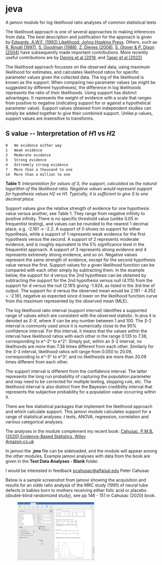 # jeva
A jamovi module for log likelihood ratio analyses of common statistical tests

The likelihood approach is one of several approaches to making
inferences from data. The best description and justification for the
approach is given by [Edwards, A.W.F. (1992) Likelihood, Johns Hopkins
Press](https://www.amazon.co.uk/Likelihood-W-F-Edwards/dp/0801844436/). Others, such as [R. Royall (1997)](https://www.amazon.co.uk/Statistical-Evidence-Likelihood-Monographs-Probability/dp/0412044110/), [S. Goodman (1988)](https://ajph.aphapublications.org/doi/abs/10.2105/AJPH.78.12.1568), [Z. Dienes (2008)](https://www.amazon.co.uk/Understanding-Psychology-Science-Introduction-Statistical/dp/023054231X/), [S. Glover & P. Dixon (2004)](https://link.springer.com/article/10.3758/BF03196706) have subsequently made important contributions. More recently useful contributions are by [Dennis et al (2019](https://www.frontiersin.org/articles/10.3389/fevo.2019.00372/full), and [Taper et al (2022)](https://www.frontiersin.org/articles/10.3389/fevo.2022.883456/full) 

The likelihood approach focusses on the observed data, using maximum
likelihood for estimates, and calculates likelihood ratios for specific
parameter values given the collected data. The log of the likelihood
is known as the *support*. When comparing two parameter values (as might be suggested by different hypotheses), the difference
in log likelihoods represents the ratio of their likelihoods. Using support has distinct advantages. It 
represents the weight of evidence with a scale that ranges
from positive to negative (indicating support for or against a hypothetical 
parameter value). Support values obtained from independent studies
can simply be added together to give their combined support. Unlike *p* values, 
support values are insensitive to transforms.

##		S value -- Interpretation of *H*1 vs *H*2
	0	No evidence either way
	1	Weak evidence
	2	Moderate evidence
	3	Strong evidence
	4	Extremely strong evidence
	7	More than a thousand to one
	14	More than a million to one
**Table 1:** _Interpretation for values of S, the support, calculated as the natural logarithm of the likelihood
ratio. Negative values would represent support for hypothesis values H2 vs H1. Typically, it is
sufficient to give S to one decimal place._

Support values give the relative strength of evidence for one hypothesis 
value versus another, see Table 1. They range from negative infinity to positive infinity. 
There is no specific threshold value (unlike 0.05 in frequentist testing), and
values can be rounded to the nearest 1 decimal place, e.g. -2.161 -> -2.2.
A support of 0 shows no support for either hypothesis, while a support of 1 
represents weak evidence for the first hypothesis versus the second. 
A support of 2 represents moderate evidence, and is roughly equivalent to the 
5% significance level in the frequentist approach. A support of 3 represents
strong evidence and 4 represents extremely strong evidence, and so on. 
Negative values represent the same strength of evidence, except for the 
second hypothesis value versus the first. Support values for a given likelihood
function can be compared with each other simply by subtracting them. In the 
example below, the support for d versus the 2nd hypothesis can be obtained 
by subtracting the support for the 2nd hypothesis versus null (4.115) from the support
for d versus the null (2.191) giving -1.924, as listed in the 3rd line of output.
The support for d versus the observed mean would be 2.191 - 4.352 = -2.161, negative
as expected since d lower on the likelihood function curve from the maximum
represented by the observed mean (MLE). 

The log likelihood ratio interval (support interval) identifies a supported range of values which are 
consistent with the observed statistic. In jeva it is denoted as *S*-*X*, where *X* can 
be any number between 1 and 100. The *S*-2 interval is commonly used since it is numerically 
close to the 95% confidence interval. For this interval, it means that the values within the 
interval have likelihood ratios with each other in the range 0.135 to 7.38, corresponding to 
e^-2^ to e^2^. Simply put, within an *S*-2 interval, no likelihoods are more than 7.38 times 
different from each other. Similarly for the *S*-3 interval, likelihood ratios will range 
from 0.050 to 20.09, corresponding to e^-3^ to e^3^, and no likelihoods are more than 20.09 
times different from each other.

The support interval is different from the confidence interval. The latter represents the 
long run probability of capturing the
population parameter and may need to be corrected for multiple testing, stopping
rule, etc. The likelihood interval is also distinct from the Bayesian credibility
interval that represents the subjective probability for a population value occurring
within it.

There are few statistical packages that implement the likelihood
approach and which calculate support. This jamovi module calculates support for a range of statistical
analyses: *t* tests, ANOVA, regression, correlation and various categorical analyses. 

The analyses in the module complement my recent book: [Cahusac, P.M.B.
(2020) Evidence-Based Statistics, Wiley](https://onlinelibrary.wiley.com/doi/book/10.1002/9781119549833)  
[Amazon.co.uk](https://www.amazon.co.uk/Evidence-Based-Statistics-Introduction-Evidential-Statistical/dp/1119549809/)  

In jamovi the **.jmo** file can be sideloaded, and the module will appear among the other modules.
Example jamovi analyses with data from the book are given in the **Test Data Analyses - Blank** folder.

I would be interested in feedback <pcahusac@alfaisal.edu>          Peter Cahusac  

Below is a sample screenshot from jamovi showing the acquisition and results for an odds ratio analysis of the MRC study (1991) of neural tube
defects in babies born to mothers receiving either folic acid or placebo (double-blind randomized study), see pp 146 - 151 in Cahusac (2020) book.
<figure>
<img src="https://github.com/PeterC-alfaisal/Likelihood/blob/44eb93703f0db88530283526be9b8cc52fe5077c/jam_screen.jpg" id="id" class="class" style="width:60.0%;height:60.0%" />
</figure>
